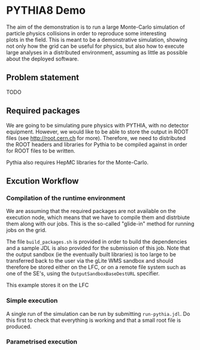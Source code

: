 # PYTHIA8 Demo


The aim of the demonstration is to run a large Monte-Carlo simulation 
of particle physics collisions in order to reproduce some interesting  
plots in the field. This is meant to be a demonstrative simulation, 
showing not only how the grid can be useful for physics, but also how 
to execute large analyses in a distributed environment, assuming as 
little as possible about the deployed software. 


## Problem statement

TODO


## Required packages

We are going to be simulating pure physics with PYTHIA, with no 
detector equipment. However, we would like to be able to store the 
output in ROOT files (see http://root.cern.ch for more). Therefore, we 
need to distributed the ROOT headers and libraries for Pythia to be 
compiled against in order for ROOT files to be written. 

Pythia also requires HepMC libraries for the Monte-Carlo.

## Excution Workflow

### Compilation of the runtime environment
We are assuming that the required packages are not available on the 
execution node, which means that we have to compile them and 
distrbiute them along with our jobs. This is the so-called "glide-in" 
method for running jobs on the grid. 

The file `build_packages.sh` is provided in order to build the 
dependencies and a sample JDL is also provided for the submission of 
this job. Note that the output sandbox (ie the eventually built 
libraries) is too large to be transferred back to the user via the 
gLite WMS sandbox and should therefore be stored either on the LFC, or 
on a remote file system such as one of the SE's, using the 
`OutputSandboxBaseDestURL` specifier. 

This example stores it on the LFC

### Simple execution
A single run of the simulation can be run by submitting 
`run-pythia.jdl`. Do this first to check that everything is working 
and that a small root file is produced.

### Parametrised execution

